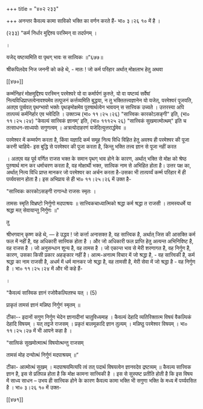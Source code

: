+++
title = "४०२ २३३"

+++
अनन्तर कैवल्य कामा साविको भक्ति का वर्णन करते हैं- भा० ३।२६ १० में है । 

(२३३) "कर्म निर्धार मुद्दिश्य परस्मिन् वा तदर्पणम् । 

। 

यजेद् यष्टव्यमिति वा पृथग् भावः स सात्विकः ॥”६७७॥ 

श्रीकपिलदेव निज जननी को कहे थे, - मातः ! जो कर्म परिहार अर्थात् मोक्षलाभ हेतु अथवा 

[[४७०]] 

कर्म्मनिहरं मोक्षमुद्दिश्य परस्मिन् परमेश्वरे यो वा कर्मार्पणं कुरुते, यो वा यष्टव्यं सर्वेषां नित्यविधिप्राप्तत्वेनावश्यमेव तत्पूजनं कर्त्तव्यमिति बुद्धया, न तु भक्तितत्त्वज्ञानेन यो यजेत्, परमेश्वरं पूजयति, अतएव पूर्व्ववत् पृथग्भावो भक्तेः पृथङ्मोक्षमेव पुरुषार्थत्वेन भावयन् स सात्त्विक उच्यते । उत्तरस्या अपि तात्पय्यं कर्मनिर्हार एव भवेदिति । उक्तञ्च (भा० ११।२५।२६) "सात्त्विकः कारकोऽसङ्गी" इति, (भा० ११।२५।२४) "केवल्यं सात्त्विकं ज्ञानम्' इति, (भा० १११२५ २६) "सात्त्विकं सुखमात्मोत्थम्" इति च तत्साधन-साध्ययोः सगुणत्वम् । अत्रत्योदाहरणं यजेदित्युत्तरार्द्धमेव ॥ 

परमेश्वर में कम्मर्पण करता है, किंवा यज्ञादि कर्म समूह नित्य विधि विहित हेतु अवश्य ही परमेश्वर की पूजा करनी चाहिये- इस बुद्धि से परमेश्वर की पूजा करता है, किन्तु भक्ति तत्त्व ज्ञान से पूजा नहीं करत 

। अतएव वह पूर्व वर्णित राजस भक्त के समान पृथग् भाव होने के कारण, अर्थात् भक्ति से मोक्ष को श्रेष्ठ पुरुषार्थ मान कर धर्माचरण करता है, वह मोक्षार्थी भक्त, सात्विक नाम से अभिहित होता है। उत्तर पक्ष का, अर्थात् नित्य विधि प्राप्त मानकर जो परमेश्वर का अर्चन करता है-उसका भी तात्पर्य्यं कर्म्म परिहार में ही पर्य्यवसान होता है। इस अभिप्राय से ही भा० ११।२५।२६ में उक्त है- 

"सात्त्विकः कारकोऽसङ्गी रागान्धो राजसः स्मृतः । 

तामसः स्मृति विभ्रष्टो निर्गुणो मदपाश्रयः ॥ सात्त्विकचाध्यात्मिको श्रद्धा कर्म श्रद्धा त राजसी । तामस्यधर्मे या श्रद्धा मत् सेवायान्तु निर्गुणः ॥" 

तु 

श्रीभगवान् कृष्ण कहे थे, ― हे उद्धव ! जो कर्त्ता अनासक्त है, वह सात्त्विक है, अर्थात् जिस की आसक्ति कर्म फल में नहीं है, वह अधिकारी सात्त्विक होता है । और जो अधिकारी फल प्राप्ति हेतु अत्यन्त अभिनिविष्ट है, वह राजस है । जो अनुसन्धान शून्य है, वह तामस है । जो एकान्त भाव से मेरी शरणागत है, वह निर्गुण है, कारण, उसका किसी प्रकार अहङ्कार नहीं है। आत्म-अनात्म विचार में जो श्रद्धा है, - वह सात्त्विकी है, कर्म श्रद्धा का नाम राजसी है, अधर्म में धर्म मानकर जो श्रद्धा है, वह तामसी है, मेरी सेवा में जो श्रद्धा है - वह निर्गुण है । भा० ११।२५।२४ में और भी कहे हैं- 

। 

"कैवल्यं सास्विक ज्ञानं रजोवैकल्पितश्च यत् । (5) 

प्राकृतं तामसं ज्ञानं मन्निष्ठ निर्गुणं स्मृतम् ॥ 

टीका-- इदानों सगुण निर्गुण भेदेन ज्ञानादीनां चातुविध्यमाह । कैवल्यं देहादि व्यतिरिक्तात्म विषयं वैकल्पिकं देहादि विषयम् । यत् तद्वजे राजसम् । प्रकृतं बालमूकादि ज्ञान तुल्यम् । मन्निष्ठु परमेश्वर विषयम् । भा० ११।२५।२७ में भी आपने कहा है । 

"सात्विकं सुखमोत्मात्थं विषयोत्थन्तु राजसम् 

तामसं मोह दन्योत्थं निर्गुणं मदपाश्रयम् ॥” 

टीका- आत्मोत्थं सुखम् । मदपाश्रयमित्यपि त्वं तत् पदार्थ विषयत्वेन ज्ञानवदेव द्रष्टव्यम् ॥ कैवल्य सात्त्विक ज्ञान है, इस से प्रतिपन्न होता है कि मोक्ष कामना सात्त्विकी है । इस से सुस्पष्ट प्रतीति होती है कि इस विषय में साध्य साधन – उभय ही सात्त्विक होने के कारण कैवल्य कामा भक्ति भी सगुणा भक्ति के मध्य में पर्य्यवसित है । भा० ३।२६ १० में उक्त- 



[[४७१]]
